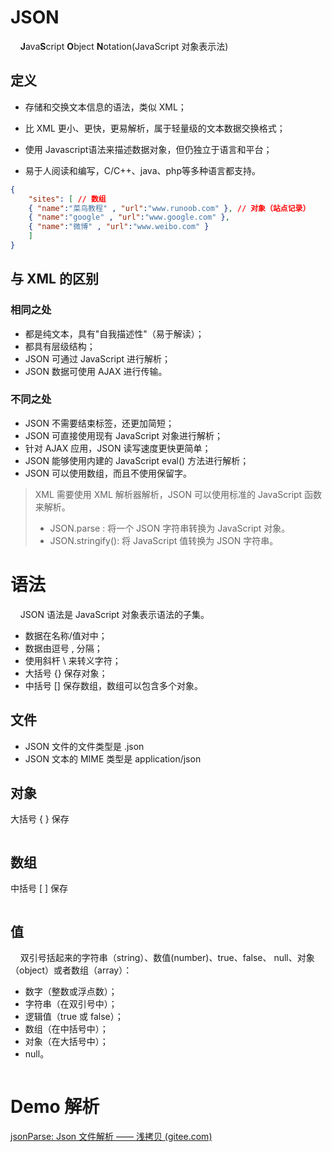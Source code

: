 # JSON

    **J**ava**S**cript **O**bject **N**otation(JavaScript 对象表示法)

## 定义

- 存储和交换文本信息的语法，类似 XML；

- 比 XML 更小、更快，更易解析，属于轻量级的文本数据交换格式；

- 使用 Javascript语法来描述数据对象，但仍独立于语言和平台；

- 易于人阅读和编写，C/C++、java、php等多种语言都支持。

```json
{
    "sites": [ // 数组
    { "name":"菜鸟教程" , "url":"www.runoob.com" }, // 对象（站点记录）
    { "name":"google" , "url":"www.google.com" }, 
    { "name":"微博" , "url":"www.weibo.com" }
    ]
}
```

## 与 XML 的区别

### 相同之处

- 都是纯文本，具有"自我描述性"（易于解读）；
- 都具有层级结构；
- JSON 可通过 JavaScript 进行解析；
- JSON 数据可使用 AJAX 进行传输。

### 不同之处

- JSON 不需要结束标签，还更加简短；
- JSON 可直接使用现有 JavaScript 对象进行解析；
- 针对 AJAX 应用，JSON 读写速度更快更简单；
- JSON 能够使用内建的 JavaScript eval() 方法进行解析；
- JSON 可以使用数组，而且不使用保留字。

> XML 需要使用 XML 解析器解析，JSON 可以使用标准的 JavaScript 函数来解析。
> 
> - JSON.parse : 将一个 JSON 字符串转换为 JavaScript 对象。
> - JSON.stringify(): 将 JavaScript 值转换为 JSON 字符串。

# 语法

    JSON 语法是 JavaScript 对象表示语法的子集。

- 数据在名称/值对中；
- 数据由逗号 , 分隔；
- 使用斜杆 \ 来转义字符；
- 大括号 {} 保存对象；
- 中括号 [] 保存数组，数组可以包含多个对象。

## 文件

- JSON 文件的文件类型是 .json
- JSON 文本的 MIME 类型是 application/json

## 对象

大括号 { } 保存

<img src="file:///D:/Download/MarkText/workspace/image/2022-12-08-20-54-31-image.png" title="" alt="" data-align="center">

## 数组

中括号 [ ] 保存

<img src="file:///D:/Download/MarkText/workspace/image/2022-12-08-20-55-10-image.png" title="" alt="" data-align="center">

## 值

    双引号括起来的字符串（string）、数值(number)、true、false、 null、对象（object）或者数组（array）：

- 数字（整数或浮点数）；
- 字符串（在双引号中）；
- 逻辑值（true 或 false）；
- 数组（在中括号中）；
- 对象（在大括号中）；
- null。

<img src="file:///D:/Download/MarkText/workspace/image/2022-12-08-20-56-38-image.png" title="" alt="" data-align="center">

# Demo 解析

[jsonParse: Json 文件解析 —— 浅拷贝 (gitee.com)](https://gitee.com/zheng_shuobin/jsonParse)
